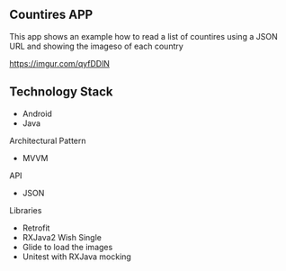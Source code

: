 ## Countires APP

This app shows an example how to read a list of countires using a JSON URL and showing the imageso of each country

https://imgur.com/qyfDDlN

## Technology Stack

* Android
* Java

Architectural Pattern
* MVVM

API
* JSON

Libraries

* Retrofit
* RXJava2 Wish Single
* Glide to load the images
* Unitest with RXJava mocking
